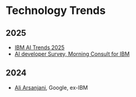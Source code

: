 # Technology Trends

## 2025

- [IBM AI Trends 2025](./2025/IBM%20AI%20Trends%202025.md)
- [AI developer Survey, Morning Consult for IBM](./2025/AI%20developer%20survey.md)

## 2024

- [Ali Arsanjani](./2024/ali-arsanjani-2024.md), Google, ex-IBM